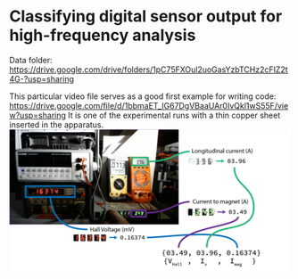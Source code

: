 # Classifying digital sensor output for high-frequency analysis

Data folder: https://drive.google.com/drive/folders/1pC75FXOul2uoGasYzbTCHz2cFIZ2t4G-?usp=sharing

This particular video file serves as a good first example for writing code: https://drive.google.com/file/d/1bbmaET_IG67DgVBaaUAr0IvQkl1wS55F/view?usp=sharing
It is one of the experimental runs with a thin copper sheet inserted in the apparatus.
![](exampleLabelsFromOrig.png)


